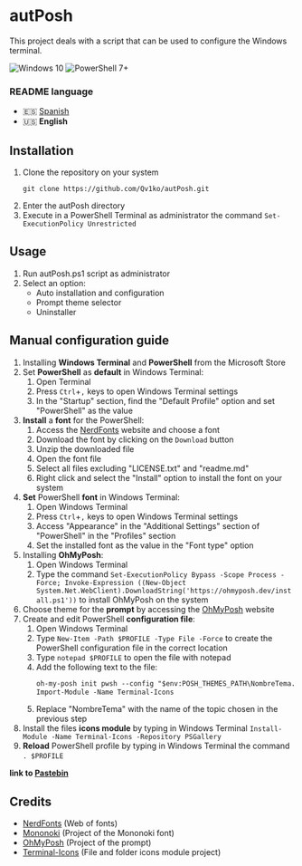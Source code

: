 # autPosh
This project deals with a script that can be used to configure the Windows terminal.

![Windows 10](https://img.shields.io/badge/Windows-10-3AADEF?style=flat-square&logo=windows&logoColor=white)
![PowerShell 7+](https://img.shields.io/badge/PowerShell-7+-131E2A?style=flat-square&logo=powershell&logoColor=white)

### README language
- 🇪🇸 [Spanish](./README.md)
- 🇺🇸 **English**

## Installation
1. Clone the repository on your system
    ```shell
    git clone https://github.com/Qv1ko/autPosh.git
    ```
2. Enter the autPosh directory
3. Execute in a PowerShell Terminal as administrator the command `Set-ExecutionPolicy Unrestricted`

## Usage
1. Run autPosh.ps1 script as administrator
2. Select an option:
    - Auto installation and configuration
    - Prompt theme selector
    - Uninstaller

## Manual configuration guide
1. Installing **Windows Terminal** and **PowerShell** from the Microsoft Store
2. Set **PowerShell** as **default** in Windows Terminal:
    1. Open Terminal
    2. Press `Ctrl`+`,` keys to open Windows Terminal settings
    3. In the "Startup" section, find the "Default Profile" option and set "PowerShell" as the value
3. **Install** a **font** for the PowerShell:
    1. Access the [NerdFonts](https://www.nerdfonts.com/font-downloads) website and choose a font
    2. Download the font by clicking on the `Download` button
    3. Unzip the downloaded file
    4. Open the font file
    5. Select all files excluding "LICENSE.txt" and "readme.md"
    6. Right click and select the "Install" option to install the font on your system
4. **Set** PowerShell **font** in Windows Terminal:
    1. Open Windows Terminal
    2. Press `Ctrl`+`,` keys to open Windows Terminal settings
    3. Access "Appearance" in the "Additional Settings" section of "PowerShell" in the "Profiles" section
    4. Set the installed font as the value in the "Font type" option
5. Installing **OhMyPosh**:
    1. Open Windows Terminal
    2. Type the command `Set-ExecutionPolicy Bypass -Scope Process -Force; Invoke-Expression ((New-Object System.Net.WebClient).DownloadString('https://ohmyposh.dev/install.ps1'))` to install OhMyPosh on the system
6. Choose theme for the **prompt** by accessing the [OhMyPosh](https://ohmyposh.dev/docs/themes) website
7. Create and edit PowerShell **configuration file**:
    1. Open Windows Terminal
    2. Type `New-Item -Path $PROFILE -Type File -Force` to create the PowerShell configuration file in the correct location
    3. Type `notepad $PROFILE` to open the file with notepad
    4. Add the following text to the file:
        ```txt
        oh-my-posh init pwsh --config "$env:POSH_THEMES_PATH\NombreTema.omp.json" | Invoke-Expression
        Import-Module -Name Terminal-Icons
        ```
    5. Replace "NombreTema" with the name of the topic chosen in the previous step
8. Install the files **icons module** by typing in Windows Terminal `Install-Module -Name Terminal-Icons -Repository PSGallery`
9. **Reload** PowerShell profile by typing in Windows Terminal the command `. $PROFILE`

**link to [Pastebin](https://pastebin.com/8dYnTyRw)**

## Credits
- [NerdFonts](https://www.nerdfonts.com) (Web of fonts)
- [Mononoki](https://github.com/madmalik/mononoki) (Project of the Mononoki font)
- [OhMyPosh](https://ohmyposh.dev) (Project of the prompt)
- [Terminal-Icons](https://github.com/devblackops/Terminal-Icons) (File and folder icons module project)
